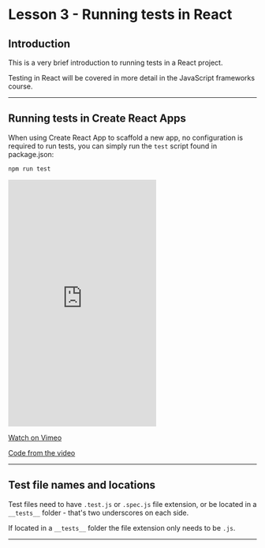 # Lesson 3 - Running tests in React

## Introduction

This is a very brief introduction to running tests in a React project.

Testing in React will be covered in more detail in the JavaScript frameworks course.

---

## Running tests in Create React Apps

When using Create React App to scaffold a new app, no configuration is required to run tests, you can simply run the `test` script found in package.json:

```bash
npm run test
```

<iframe src="https://player.vimeo.com/video/506942990" height="500" frameborder="0" allow="autoplay; fullscreen; picture-in-picture" allowfullscreen></iframe>

<a href="https://vimeo.com/506942990/f6a68e6fd1" target="_blank">Watch on Vimeo</a>

<a href="https://github.com/NoroffFEU/introduction-to-testing-in-React" target="_blank">Code from the video</a>

---

## Test file names and locations

Test files need to have `.test.js` or `.spec.js` file extension, or be located in a `__tests__` folder - that's two underscores on each side.

If located in a `__tests__` folder the file extension only needs to be `.js`.

---
